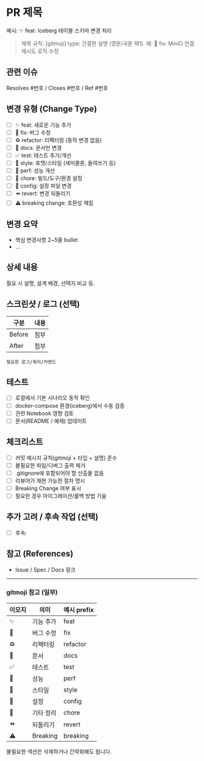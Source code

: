 # PR 제목
예시: ✨ feat: Iceberg 테이블 스키마 변경 처리
> 제목 규칙: [gitmoji] type: 간결한 설명 (영문/국문 택1). 예: 🐛 fix: MinIO 연결 재시도 로직 수정

## 관련 이슈
Resolves #번호 / Closes #번호 / Ref #번호

## 변경 유형 (Change Type)
- [ ] ✨ feat: 새로운 기능 추가
- [ ] 🐛 fix: 버그 수정
- [ ] ♻️ refactor: 리팩터링 (동작 변경 없음)
- [ ] 📝 docs: 문서만 변경
- [ ] ✅ test: 테스트 추가/개선
- [ ] 🎨 style: 포맷/스타일 (세미콜론, 들여쓰기 등)
- [ ] 🚀 perf: 성능 개선
- [ ] 🧹 chore: 빌드/도구/환경 설정
- [ ] 🔧 config: 설정 파일 변경
- [ ] ⏪ revert: 변경 되돌리기
- [ ] ⚠️ breaking change: 호환성 깨짐

## 변경 요약
- 핵심 변경사항 2~5줄 bullet
- ...

## 상세 내용
필요 시 설명, 설계 배경, 선택지 비교 등.

## 스크린샷 / 로그 (선택)
| 구분 | 내용 |
|------|------|
| Before | 첨부 |
| After  | 첨부 |

```
필요한 로그/쿼리/커맨드
```

## 테스트
- [ ] 로컬에서 기본 시나리오 동작 확인
- [ ] docker-compose 환경(iceberg)에서 수동 검증
- [ ] 관련 Notebook 영향 검토
- [ ] 문서(README / 예제) 업데이트

## 체크리스트
- [ ] 커밋 메시지 규칙(gitmoji + 타입 + 설명) 준수
- [ ] 불필요한 파일/디버그 출력 제거
- [ ] .gitignore에 포함되어야 할 산출물 없음
- [ ] 리뷰어가 재현 가능한 절차 명시
- [ ] Breaking Change 여부 표시
- [ ] 필요한 경우 마이그레이션/롤백 방법 기술

## 추가 고려 / 후속 작업 (선택)
- [ ] 후속: 

## 참고 (References)
- Issue / Spec / Docs 링크

---
### gitmoji 참고 (일부)
| 이모지 | 의미 | 예시 prefix |
|--------|------|-------------|
| ✨ | 기능 추가 | feat |
| 🐛 | 버그 수정 | fix |
| ♻️ | 리팩터링 | refactor |
| 📝 | 문서 | docs |
| ✅ | 테스트 | test |
| 🚀 | 성능 | perf |
| 🎨 | 스타일 | style |
| 🔧 | 설정 | config |
| 🧹 | 기타 정리 | chore |
| ⏪ | 되돌리기 | revert |
| ⚠️ | Breaking | breaking |

불필요한 섹션은 삭제하거나 간략화해도 됩니다.
